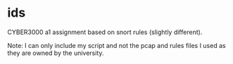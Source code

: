 # ids
CYBER3000 a1 assignment based on snort rules (slightly different).

Note: I can only include my script and not the pcap and rules files I used as they are owned by the university.
